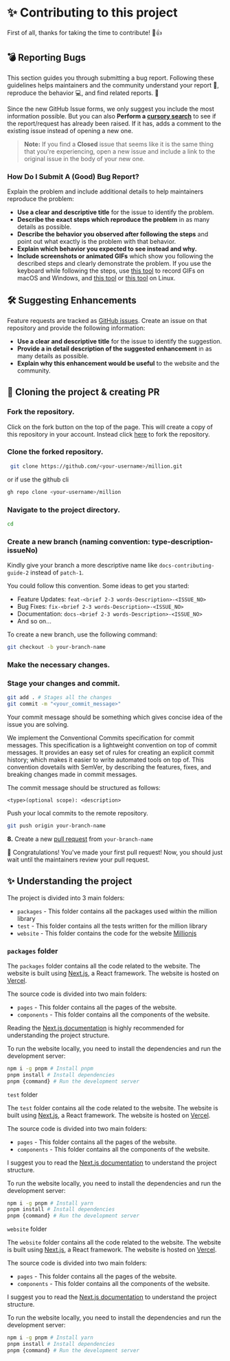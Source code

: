 # ✨ Contributing to this project

First of all, thanks for taking the time to contribute! 🎉👍

## 💣 Reporting Bugs

This section guides you through submitting a bug report. Following these guidelines helps maintainers and the community understand your report 📝, reproduce the behavior 💻, and find related reports. 🔎

Since the new GitHub Issue forms, we only suggest you include the most information possible. But you can also **Perform a [cursory search](https://github.com/FrancescoXX/4c-site/issues)** to see if the report/request has already been raised. If it has, adds a comment to the existing issue instead of opening a new one.

> **Note:** If you find a **Closed** issue that seems like it is the same thing that you're experiencing, open a new issue and include a link to the original issue in the body of your new one.

### How Do I Submit A (Good) Bug Report?

Explain the problem and include additional details to help maintainers reproduce the problem:

- **Use a clear and descriptive title** for the issue to identify the problem.
- **Describe the exact steps which reproduce the problem** in as many details as possible.
- **Describe the behavior you observed after following the steps** and point out what exactly is the problem with that behavior.
- **Explain which behavior you expected to see instead and why.**
- **Include screenshots or animated GIFs** which show you following the described steps and clearly demonstrate the problem. If you use the keyboard while following the steps, use [this tool](https://www.cockos.com/licecap/) to record GIFs on macOS and Windows, and [this tool](https://github.com/colinkeenan/silentcast) or [this tool](https://gitlab.gnome.org/Archive/byzanz) on Linux.

## 🛠 Suggesting Enhancements

Feature requests are tracked as [GitHub issues](https://guides.github.com/features/issues/). Create an issue on that repository and provide the following information:

- **Use a clear and descriptive title** for the issue to identify the suggestion.
- **Provide a in detail description of the suggested enhancement** in as many details as possible.
- **Explain why this enhancement would be useful** to the website and the community.

## 📝 Cloning the project & creating PR

### Fork the repository.

Click on the fork button on the top of the page. This will create a copy of this repository in your account. Instead click [here](https://github.com/FrancescoXX/4c-site/fork) to fork the repository.

### Clone the forked repository.

```bash
 git clone https://github.com/<your-username>/million.git
```

or if use the github cli

```bash
gh repo clone <your-username>/million
```

### Navigate to the project directory.

```bash
cd 
```

### Create a new branch (naming convention: type-description-issueNo)

Kindly give your branch a more descriptive name like `docs-contributing-guide-2` instead of `patch-1`.

You could follow this convention. Some ideas to get you started:

- Feature Updates: `feat-<brief 2-3 words-Description>-<ISSUE_NO>`
- Bug Fixes: `fix-<brief 2-3 words-Description>-<ISSUE_NO>`
- Documentation: `docs-<brief 2-3 words-Description>-<ISSUE_NO>`
- And so on...

To create a new branch, use the following command:

```bash
git checkout -b your-branch-name
```

### Make the necessary changes.

### Stage your changes and commit.

```bash
git add . # Stages all the changes
git commit -m "<your_commit_message>"
```

Your commit message should be something which gives concise idea of the issue you are solving.

We implement the Conventional Commits specification for commit messages. This specification is a lightweight convention on top of commit messages. It provides an easy set of rules for creating an explicit commit history; which makes it easier to write automated tools on top of. This convention dovetails with SemVer, by describing the features, fixes, and breaking changes made in commit messages.

The commit message should be structured as follows:

```
<type>(optional scope): <description>
```
Push your local commits to the remote repository.

```bash
git push origin your-branch-name
```

**8.** Create a new [pull request](https://help.github.com/en/github/collaborating-with-issues-and-pull-requests/creating-a-pull-request) from `your-branch-name`

🎉 Congratulations! You've made your first pull request! Now, you should just wait until the maintainers review your pull request.

## ✨ Understanding the project

The project is divided into 3 main folders:

- `packages` - This folder contains all the packages used within the million library
- `test` - This folder contains all the tests written for the million library
- `website` - This folder contains the code for the website [Millionjs](https://millionjs.org/)

### `packages` folder

The `packages` folder contains all the code related to the website. The website is built using [Next.js](https://nextjs.org/), a React framework. The website is hosted on [Vercel](https://vercel.com/).

The source code is divided into two main folders:

- `pages` - This folder contains all the pages of the website.
- `components` - This folder contains all the components of the website.

Reading the [Next.js documentation](https://nextjs.org/docs) is highly recommended for understanding the project structure.

To run the website locally, you need to install the dependencies and run the development server:

```bash
npm i -g pnpm # Install pnpm
pnpm install # Install dependencies
pnpm {command} # Run the development server
```


`test` folder

The `test` folder contains all the code related to the website. The website is built using [Next.js](https://nextjs.org/), a React framework. The website is hosted on [Vercel](https://vercel.com/).

The source code is divided into two main folders:

- `pages` - This folder contains all the pages of the website.
- `components` - This folder contains all the components of the website.

I suggest you to read the [Next.js documentation](https://nextjs.org/docs) to understand the project structure.

To run the website locally, you need to install the dependencies and run the development server:

```bash
npm i -g pnpm # Install yarn
pnpm install # Install dependencies
pnpm {command} # Run the development server
```



`website` folder

The `website` folder contains all the code related to the website. The website is built using [Next.js](https://nextjs.org/), a React framework. The website is hosted on [Vercel](https://vercel.com/).

The source code is divided into two main folders:

- `pages` - This folder contains all the pages of the website.
- `components` - This folder contains all the components of the website.

I suggest you to read the [Next.js documentation](https://nextjs.org/docs) to understand the project structure.

To run the website locally, you need to install the dependencies and run the development server:

```bash
npm i -g pnpm # Install yarn
pnpm install # Install dependencies
pnpm {command} # Run the development server
```
